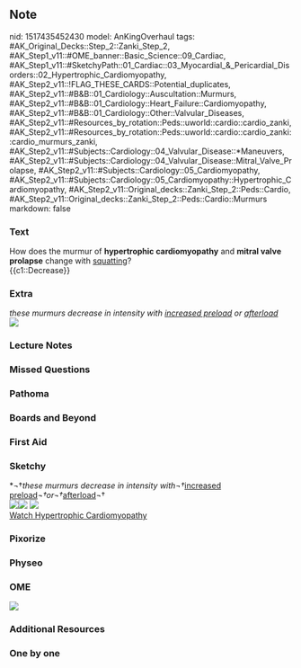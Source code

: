 ## Note
nid: 1517435452430
model: AnKingOverhaul
tags: #AK_Original_Decks::Step_2::Zanki_Step_2, #AK_Step1_v11::#OME_banner::Basic_Science::09_Cardiac, #AK_Step1_v11::#SketchyPath::01_Cardiac::03_Myocardial_&_Pericardial_Disorders::02_Hypertrophic_Cardiomyopathy, #AK_Step2_v11::!FLAG_THESE_CARDS::Potential_duplicates, #AK_Step2_v11::#B&B::01_Cardiology::Auscultation::Murmurs, #AK_Step2_v11::#B&B::01_Cardiology::Heart_Failure::Cardiomyopathy, #AK_Step2_v11::#B&B::01_Cardiology::Other::Valvular_Diseases, #AK_Step2_v11::#Resources_by_rotation::Peds::uworld::cardio::cardio_zanki, #AK_Step2_v11::#Resources_by_rotation::Peds::uworld::cardio::cardio_zanki::cardio_murmurs_zanki, #AK_Step2_v11::#Subjects::Cardiology::04_Valvular_Disease::*Maneuvers, #AK_Step2_v11::#Subjects::Cardiology::04_Valvular_Disease::Mitral_Valve_Prolapse, #AK_Step2_v11::#Subjects::Cardiology::05_Cardiomyopathy, #AK_Step2_v11::#Subjects::Cardiology::05_Cardiomyopathy::Hypertrophic_Cardiomyopathy, #AK_Step2_v11::Original_decks::Zanki_Step_2::Peds::Cardio, #AK_Step2_v11::Original_decks::Zanki_Step_2::Peds::Cardio::Murmurs
markdown: false

### Text
<div>
  How does the murmur of <b>hypertrophic cardiomyopathy</b> and
  <b>mitral valve prolapse</b> change with <u>squatting</u>?
  <div>
    {{c1::Decrease}}
  </div>
</div>

### Extra
<div>
  <div>
    <i>these murmurs decrease in intensity with</i> <u style=
    "font-style: italic;">increased preload</u> <i>or</i> <u style=
    "font-style: italic;">afterload</u>
  </div>
</div>
<div>
  <i><img src="murmurs.png"></i>
</div>

### Lecture Notes


### Missed Questions


### Pathoma


### Boards and Beyond


### First Aid


### Sketchy
<div>
  *¬†<i>these murmurs decrease in intensity with¬†</i><u>increased
  preload</u><i>¬†or¬†</i><u>afterload</u>¬†
</div>
<div><img src=
"Screen%20Shot%202019-12-18%20at%2011.17.20%20PM.JPG"><img src=
"Screen%20Shot%202019-12-18%20at%2011.17.32%20PM.JPG"> <img src=
"Zoverall%20picture_1566160514431.jpg"></div><a href=
"https://dashboard.sketchy.com/study/medical/courses/medical-pathophysiology/units/medical-pathophysiology-cardiac/videos/medical-pathophysiology-cardiac-myocardial-and-pericardial-disorders-hypertrophic-cardiomyopathy?utm_source=anki&utm_medium=partnership&utm_campaign=february_update&utm_content=medical">Watch
Hypertrophic Cardiomyopathy</a>

### Pixorize


### Physeo


### OME
<div class="ome-widget">
  <a href="https://onlinemeded.org/spa/cardiac?ref=anki"><img src=
  "_OME_AnkiFlashcards_Topic_4.png"></a>
</div>

### Additional Resources


### One by one


